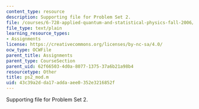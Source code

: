 ```yaml
---
content_type: resource
description: Supporting file for Problem Set 2.
file: /courses/6-728-applied-quantum-and-statistical-physics-fall-2006/43c39a2dda17addaaee0352e3216852f_ps2_mod.m
file_type: text/plain
learning_resource_types:
- Assignments
license: https://creativecommons.org/licenses/by-nc-sa/4.0/
ocw_type: OCWFile
parent_title: Assignments
parent_type: CourseSection
parent_uid: 62f66503-4d0a-8077-1375-37a6b21a98b4
resourcetype: Other
title: ps2_mod.m
uid: 43c39a2d-da17-adda-aee0-352e3216852f
---
```

Supporting file for Problem Set 2.